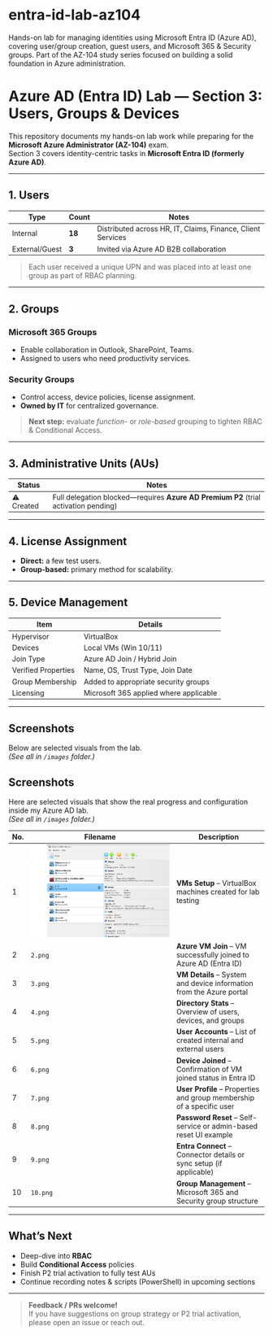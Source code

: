 # entra-id-lab-az104
Hands-on lab for managing identities using Microsoft Entra ID (Azure AD), covering user/group creation, guest users, and Microsoft 365 &amp; Security groups. Part of the AZ-104 study series focused on building a solid foundation in Azure administration.

# Azure AD (Entra ID) Lab — Section 3: Users, Groups & Devices

This repository documents my hands-on lab work while preparing for the **Microsoft Azure Administrator (AZ-104)** exam.  
Section 3 covers identity-centric tasks in **Microsoft Entra ID (formerly Azure AD)**.

---

## 1. Users

| Type | Count | Notes |
|------|-------|-------|
| Internal | **18** | Distributed across HR, IT, Claims, Finance, Client Services |
| External/Guest | **3** | Invited via Azure AD B2B collaboration |

> Each user received a unique UPN and was placed into at least one group as part of RBAC planning.

---

## 2. Groups

### Microsoft 365 Groups  
- Enable collaboration in Outlook, SharePoint, Teams.  
- Assigned to users who need productivity services.

### Security Groups  
- Control access, device policies, license assignment.  
- **Owned by IT** for centralized governance.

> **Next step:** evaluate *function-* or *role-based* grouping to tighten RBAC & Conditional Access.

---

## 3. Administrative Units (AUs)

| Status | Notes |
|--------|-------|
| ⚠️ Created | Full delegation blocked—requires **Azure AD Premium P2** (trial activation pending) |

---

## 4. License Assignment

- **Direct:** a few test users.  
- **Group-based:** primary method for scalability.

---

## 5. Device Management

| Item | Details |
|------|---------|
| Hypervisor | VirtualBox |
| Devices | Local VMs (Win 10/11) |
| Join Type | Azure AD Join / Hybrid Join |
| Verified Properties | Name, OS, Trust Type, Join Date |
| Group Membership | Added to appropriate security groups |
| Licensing | Microsoft 365 applied where applicable |

---

## Screenshots

Below are selected visuals from the lab.  
*(See all in `/images` folder.)*

## Screenshots

Here are selected visuals that show the real progress and configuration inside my Azure AD lab.  
*(See all in `/images` folder.)*

| No. | Filename         | Description |
|-----|------------------|-------------|
| 1   | ![entra-id-lab-az104](/images/1.png)  | **VMs Setup** – VirtualBox machines created for lab testing |
| 2   | `2.png`          | **Azure VM Join** – VM successfully joined to Azure AD (Entra ID) |
| 3   | `3.png`          | **VM Details** – System and device information from the Azure portal |
| 4   | `4.png`          | **Directory Stats** – Overview of users, devices, and groups |
| 5   | `5.png`          | **User Accounts** – List of created internal and external users |
| 6   | `6.png`          | **Device Joined** – Confirmation of VM joined status in Entra ID |
| 7   | `7.png`          | **User Profile** – Properties and group membership of a specific user |
| 8   | `8.png`          | **Password Reset** – Self-service or admin-based reset UI example |
| 9   | `9.png`          | **Entra Connect** – Connector details or sync setup (if applicable) |
| 10  | `10.png`         | **Group Management** – Microsoft 365 and Security group structure |


---

## What’s Next

- Deep-dive into **RBAC**  
- Build **Conditional Access** policies  
- Finish P2 trial activation to fully test AUs  
- Continue recording notes & scripts (PowerShell) in upcoming sections

---

> **Feedback / PRs welcome!**  
> If you have suggestions on group strategy or P2 trial activation, please open an issue or reach out.
